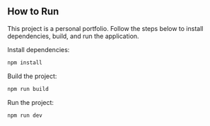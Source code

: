 ## How to Run

This project is a personal portfolio. Follow the steps below to install dependencies, build, and run the application.

Install dependencies:

```bash
npm install
```

Build the project:

```bash
npm run build
```

Run the project:

```bash
npm run dev
```
